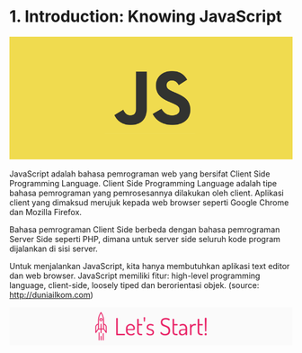 # 1. Introduction: Knowing JavaScript

![Header](../assets/knowing-javascript.png)

JavaScript adalah bahasa pemrograman web yang bersifat Client Side Programming Language. Client Side Programming Language adalah tipe bahasa pemrograman yang pemrosesannya dilakukan oleh client. Aplikasi client yang dimaksud merujuk kepada web browser seperti Google Chrome dan Mozilla Firefox.

Bahasa pemrograman Client Side berbeda dengan bahasa pemrograman Server Side seperti PHP, dimana untuk server side seluruh kode program dijalankan di sisi server.

Untuk menjalankan JavaScript, kita hanya membutuhkan aplikasi text editor dan web browser. JavaScript memiliki fitur: high-level programming language, client-side, loosely tiped dan berorientasi objek. (source: http://duniailkom.com)

![Let's start!](../assets/lets-start.png)
